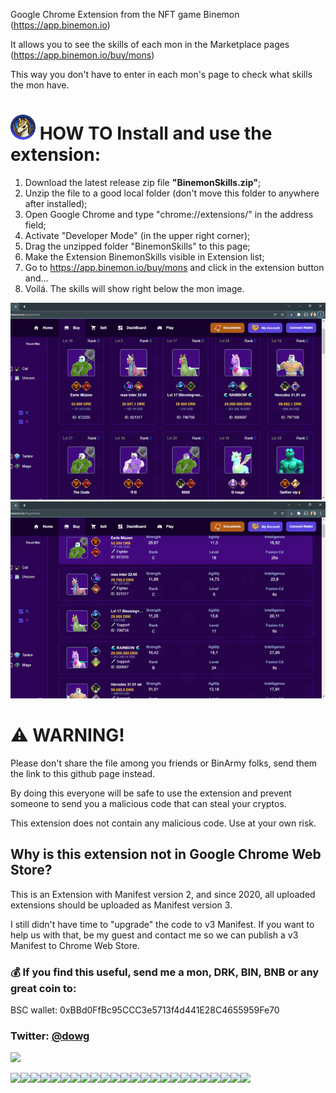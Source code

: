 Google Chrome Extension from the NFT game Binemon (https://app.binemon.io)

It allows you to see the skills of each mon in the Marketplace pages (https://app.binemon.io/buy/mons)

This way you don't have to enter in each mon's page to check what skills the mon have.

# <img src="https://raw.githubusercontent.com/dougcwb/BinemonSkills/main/icon.png" width="40px"> HOW TO Install and use the extension:
1. Download the latest release zip file **"BinemonSkills.zip"**;
2. Unzip the file to a good local folder (don't move this folder to anywhere after installed);
3. Open Google Chrome and type "chrome://extensions/" in the address field;
4. Activate "Developer Mode" (in the upper right corner);
5. Drag the unzipped folder "BinemonSkills" to this page;
6. Make the Extension BinemonSkills visible in Extension list;
7. Go to https://app.binemon.io/buy/mons and click in the extension button and...
8. Voilá. The skills will show right below the mon image.

![Market Place](https://raw.githubusercontent.com/dougcwb/BinemonSkills/main/images/capt1.png)
![Market Place](https://raw.githubusercontent.com/dougcwb/BinemonSkills/main/images/capt2.png)

# :warning: WARNING!
Please don't share the file among you friends or BinArmy folks, send them the link to this github page instead.

By doing this everyone will be safe to use the extension and prevent someone to send you a malicious code that can steal your cryptos.

This extension does not contain any malicious code. Use at your own risk.

## Why is this extension not in Google Chrome Web Store?
This is an Extension with Manifest version 2, and since 2020, all uploaded extensions should be uploaded as Manifest version 3. 

I still didn't have time to "upgrade" the code to v3 Manifest. If you want to help us with that, be my guest and contact me so we can publish a v3 Manifest to Chrome Web Store.

### :moneybag: If you find this useful, send me a mon, DRK, BIN, BNB or any great coin to:
BSC wallet: 0xBBd0FfBc95CCC3e5713f4d441E28C4655959Fe70

### Twitter: [@dowg](https://twitter.com/dowg)

<img src="https://bscscan.com/images/logo-bscscan.svg?v=0.0.3" width="150px">

<img src="https://app.binemon.io/images/skills/EarthquakeStrike.png" width="40px"><img src="https://app.binemon.io/images/skills/FueledbyVictory.png" width="40px"><img src="https://app.binemon.io/images/skills/RapidSeverance.png" width="40px"><img src="https://app.binemon.io/images/skills/Deathblow.png" width="40px"><img src="https://app.binemon.io/images/skills/HitEnhancement.png" width="40px"><img src="https://app.binemon.io/images/skills/WickedGround.png" width="40px"><img src="https://app.binemon.io/images/skills/Adapter.png" width="40px"><img src="https://app.binemon.io/images/skills/ShinraTensei.png" width="40px"><img src="https://app.binemon.io/images/skills/TheStrongestSidekick.png" width="40px"><img src="https://app.binemon.io/images/skills/BlessingofLife.png" width="40px"><img src="https://app.binemon.io/images/skills/RayOfAnnihilation.png" width="40px"><img src="https://app.binemon.io/images/skills/HealthBarrier.png" width="40px"><img src="https://app.binemon.io/images/skills/Fortify.png" width="40px"><img src="https://app.binemon.io/images/skills/Colossus.png" width="40px"><img src="https://app.binemon.io/images/skills/Hardened.png" width="40px"><img src="https://app.binemon.io/images/skills/BerserkerMode.png" width="40px"><img src="https://app.binemon.io/images/skills/FighterSpirit.png" width="40px"><img src="https://app.binemon.io/images/skills/CracksOpen.png" width="40px"><img src="https://app.binemon.io/images/skills/CursedCircle.png" width="40px"><img src="https://app.binemon.io/images/skills/AlmightlyBlow.png" width="40px"><img src="https://app.binemon.io/images/skills/SwiftMovements.png" width="40px"><img src="https://app.binemon.io/images/skills/TheGeneral.png" width="40px"><img src="https://app.binemon.io/images/skills/AncientWisdom.png" width="40px"><img src="https://app.binemon.io/images/skills/Domino.png" width="40px">
